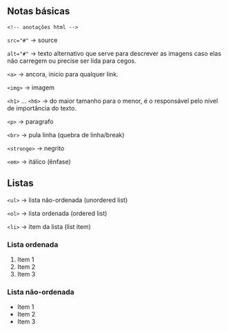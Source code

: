 ## Notas básicas
`<!-- anotações html -->`

`src="#"` → source

`alt="#"` → texto alternativo que serve para descrever as imagens caso elas não carregem ou precise ser lida para cegos.

`<a>` → ancora, inicio para qualquer link.
  
`<img>` → imagem

`<h1>` ... `<h6>` → do maior tamanho para o menor, é o responsável pelo nível de importância do texto.

`<p>` → paragrafo

`<br>` → pula linha (quebra de linha/break)

`<stronge>` → negrito

`<em>` → itálico (ênfase)

## Listas

`<ul>` → lista não-ordenada (unordered list)

`<ol>` → lista ordenada (ordered list)

`<li>` → item da lista (list item)

### Lista ordenada
1. Item 1
2. Item 2
3. Item 3

### Lista não-ordenada
* Item 1
* Item 2
* Item 3
